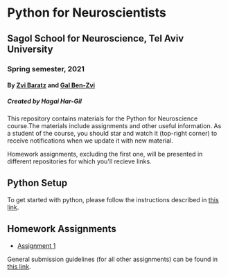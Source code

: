 # Python for Neuroscientists
## Sagol School for Neuroscience, Tel Aviv University
### Spring semester, 2021
#### By [Zvi Baratz](zvibaratz@mail.tau.ac.il) and [Gal Ben-Zvi](hershkovitz1@mail.tau.ac.il)
##### Created by Hagai Har-Gil

This repository contains materials for the Python for Neuroscience course.The materials include assignments and other useful information. As a student of the course, you should star and watch it (top-right corner) to receive notifications when we update it with new material.

Homework assignments, excluding the first one, will be presented in different repositories for which you'll recieve links.

## Python Setup
To get started with python, please follow the instructions described in [this link](https://sagol-python-for-neuroscientists.github.io/textbook/tutorials/python_setup.html).
## Homework Assignments

* [Assignment 1](assignments/assignment1/HW1.md)

General submission guidelines (for all other assignments) can be found in [this link](SubmissionGuidelines.md).

